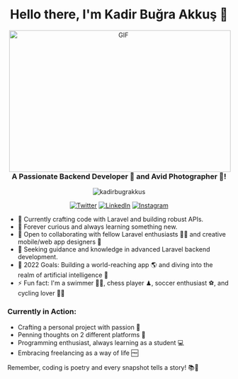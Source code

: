 <h1 align="center">Hello there, I'm Kadir Buğra Akkuş 👋</h1>
<p align="center">
  <img align="right" alt="GIF" src="https://github.com/Kadirbugrakkus/Kadirbugrakkus/blob/main/code.gif?raw=true" width="500" height="320" />
</p>

<h3 align="center">A Passionate Backend Developer 🚀 and Avid Photographer 📸!</h3>
<p align="center">
  <img src="https://komarev.com/ghpvc/?username=kadirbugrakkus&label=Profile%20views&color=0e75b6&style=flat" alt="kadirbugrakkus" />
</p>

<div align="center">
  <a href="https://twitter.com/kadirbugrakkus" target="_blank"><img alt="Twitter" src="https://img.shields.io/twitter/follow/kadirbugrakkus?style=social"></a>
  <a href="https://linkedin.com/in/kadirbugrakkus" target="_blank"><img alt="LinkedIn" src="https://img.shields.io/badge/LinkedIn-Connect-blue"></a>
  <a href="https://www.instagram.com/kadirbugrakkus/" target="_blank"><img alt="Instagram" src="https://img.shields.io/badge/Instagram-Follow-orange"></a>
</div>

- 🔭 Currently crafting code with Laravel and building robust APIs.
- 🌱 Forever curious and always learning something new.
- 👯 Open to collaborating with fellow Laravel enthusiasts 👩‍💻 and creative mobile/web app designers 🎨
- 🤔 Seeking guidance and knowledge in advanced Laravel backend development.
- 🥅 2022 Goals: Building a world-reaching app 🌎 and diving into the realm of artificial intelligence 🤖
- ⚡ Fun fact: I'm a swimmer 🏊‍♀️, chess player ♟, soccer enthusiast ⚽, and cycling lover 🚴‍♀️

### Currently in Action:
- Crafting a personal project with passion 🚀
- Penning thoughts on 2 different platforms 📃
- Programming enthusiast, always learning as a student 💻
- Embracing freelancing as a way of life 🆓

Remember, coding is poetry and every snapshot tells a story! 📚📸
